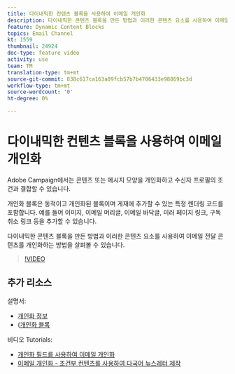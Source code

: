 ```yaml
---
title: 다이내믹한 컨텐츠 블록을 사용하여 이메일 개인화
description: 다이내믹한 콘텐츠 블록을 만든 방법과 이러한 콘텐츠 요소를 사용하여 이메일 전달 콘텐츠를 개인화하는 방법을 살펴볼 수 있습니다.
feature: Dynamic Content Blocks
topics: Email Channel
kt: 1559
thumbnail: 24924
doc-type: feature video
activity: use
team: TM
translation-type: tm+mt
source-git-commit: 838c617ca163a09fcb57b7b4706433e98869bc3d
workflow-type: tm+mt
source-wordcount: '0'
ht-degree: 0%

---
```



# 다이내믹한 컨텐츠 블록을 사용하여 이메일 개인화

Adobe Campaign에서는 콘텐츠 또는 메시지 모양을 개인화하고 수신자 프로필의 조건과 결합할 수 있습니다.

개인화 블록은 동적이고 개인화된 블록이며 게재에 추가할 수 있는 특정 렌더링 코드를 포함합니다. 예를 들어 이미지, 이메일 머리글, 이메일 바닥글, 미러 페이지 링크, 구독 취소 링크 등을 추가할 수 있습니다.

다이내믹한 콘텐츠 블록을 만든 방법과 이러한 콘텐츠 요소를 사용하여 이메일 전달 콘텐츠를 개인화하는 방법을 살펴볼 수 있습니다.

>[!VIDEO](https://video.tv.adobe.com/v/24924?quality=12)

## 추가 리소스

설명서:

* [개인화 정보](https://docs.adobe.com/content/help/ko-KR/campaign-classic/using/sending-messages/personalizing-deliveries/about-personalization.html)
* ([개인화 블록](https://docs.adobe.com/content/help/en/campaign-classic/using/sending-messages/personalizing-deliveries/personalization-blocks.html)

비디오 Tutorials:

* [개인화 필드를 사용하여 이메일 개인화](/help/sending-messages/email-channel/personalizing-emails-using-personalization-fields.md)
* [이메일 개인화 - 조건부 컨텐츠를 사용하여 다국어 뉴스레터 제작](/help/sending-messages/email-channel/personalizing-emails-create-a-multi-lingual-newsletter-using-conditional-content.md)
